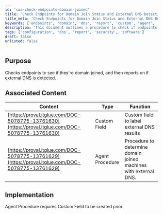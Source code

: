 ```yaml
---
id: 'cwa-check-endpoints-domain-joined'
title: 'Check Endpoints for Domain Join Status and External DNS Detection'
title_meta: 'Check Endpoints for Domain Join Status and External DNS Detection'
keywords: ['endpoints', 'domain', 'dns', 'report', 'custom', 'agent', 'procedure']
description: 'This document outlines a procedure to check if endpoints are domain joined and reports on the detection of external DNS. It includes associated content for custom fields and agent procedures that facilitate this check.'
tags: ['configuration', 'dns', 'report', 'security', 'software']
draft: false
unlisted: false
---
```

## Purpose

Checks endpoints to see if they're domain joined, and then reports on if external DNS is detected.

## Associated Content

| Content                                                                 | Type            | Function                                             |
|-------------------------------------------------------------------------|-----------------|-----------------------------------------------------|
| [https://proval.itglue.com/DOC-5078775-13761630](https://proval.itglue.com/DOC-5078775-13761630) | Custom Field    | Custom field to label external DNS results          |
| [https://proval.itglue.com/DOC-5078775-13761629](https://proval.itglue.com/DOC-5078775-13761629) | Agent Procedure  | Procedure to determine domain joined machines with external DNS. |

## Implementation

Agent Procedure requires Custom Field to be created prior.


